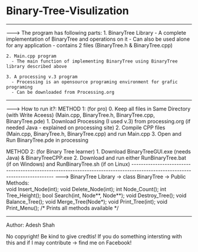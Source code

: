 # Binary-Tree-Visulization

---------------------------------------------------------------------------------------------------------------------------
---> The program has following parts:
    1. BinaryTree Library
       - A complete implementation of BinaryTree and operations on it
       - Can also be used alone for any application
       - contains 2 files (BinaryTree.h & BinaryTree.cpp)
    
    2. Main.cpp program
      - The main function of implementing BinaryTree using BinaryTree library described above
    
    3. A processing v.3 program
      - Processing is an opensource programing environment for grafic programing
      - Can be downloaded from Processing.org
      
---------------------------------------------------------------------------------------------------------------------------
---> How to run it?:
  METHOD 1: (for pro)
    0. Keep all files in Same Directory (with Write Aceess) (Main.cpp, BinaryTree.h, BinaryTree.cpp, BinaryTree.pde)
    1. Download Processing (I used v.3) from processing.org (if needed Java - explained on processing site)
    2. Compile CPP files (Main.cpp, BinaryTree.h, BinaryTree.cpp) and run Main.cpp
    3. Open and Run BinaryTree.pde in processing
    
  METHOD 2: (for Binary Tree learner)
    1. Download BinaryTreeGUI.exe (needs Java) & BinaryTreeCPP.exe
    2. Download and run either RunBinaryTree.bat (if on Windows) and RunBinaryTree.sh (if on Linux)
---------------------------------------------------------------------------------------------------------------------------  ---> BinaryTree Library -> class BinaryTree -> Public Methods:  
    void    Insert_Node(int);
    void    Delete_Node(int);
    int 	  Node_Count();
    int     Tree_Height();
    bool    Search(int, Node**, Node**);
    void    Destroy_Tree();
    void    Balance_Tree();
    void    Merge_Tree(Node*);
    void    Print_Tree(int);
    void	  Print_Menu();   /* Prints all methods available */
  
--------------------------------------------------------------------------------------------------------------------------- 

Author:   Adesh Shah

No copyright! Be kind to give credtis!
If you do something intersting with this and if I may contribute -> find me on Facebook! 
